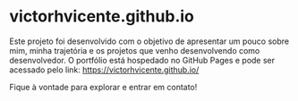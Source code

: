 # victorhvicente.github.io

Este projeto foi desenvolvido com o objetivo de apresentar um pouco sobre mim, minha trajetória e os projetos que venho desenvolvendo como desenvolvedor.
O portfólio está hospedado no GitHub Pages e pode ser acessado pelo link: https://victorhvicente.github.io/

Fique à vontade para explorar e entrar em contato!
